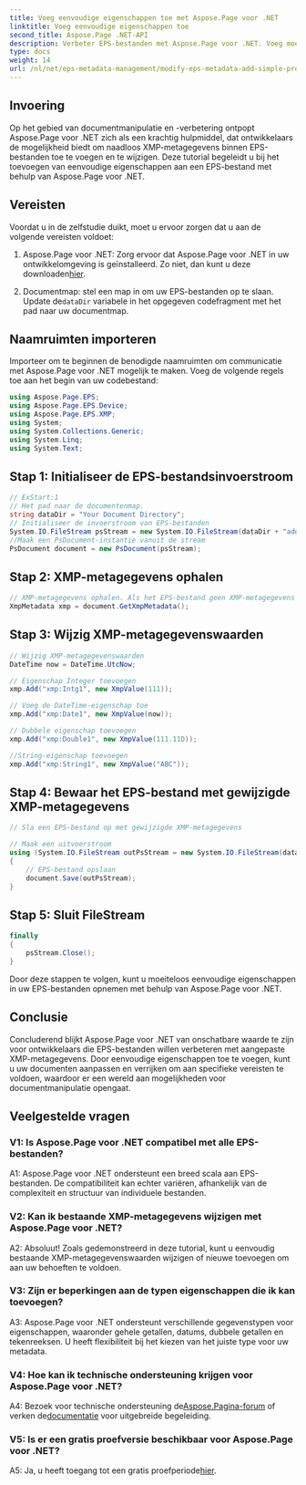 ```yaml
---
title: Voeg eenvoudige eigenschappen toe met Aspose.Page voor .NET
linktitle: Voeg eenvoudige eigenschappen toe
second_title: Aspose.Page .NET-API
description: Verbeter EPS-bestanden met Aspose.Page voor .NET. Voeg moeiteloos eenvoudige eigenschappen toe voor aangepaste documentmetagegevens.
type: docs
weight: 14
url: /nl/net/eps-metadata-management/modify-eps-metadata-add-simple-properties/
---
```

## Invoering

Op het gebied van documentmanipulatie en -verbetering ontpopt Aspose.Page voor .NET zich als een krachtig hulpmiddel, dat ontwikkelaars de mogelijkheid biedt om naadloos XMP-metagegevens binnen EPS-bestanden toe te voegen en te wijzigen. Deze tutorial begeleidt u bij het toevoegen van eenvoudige eigenschappen aan een EPS-bestand met behulp van Aspose.Page voor .NET.

## Vereisten

Voordat u in de zelfstudie duikt, moet u ervoor zorgen dat u aan de volgende vereisten voldoet:

1.  Aspose.Page voor .NET: Zorg ervoor dat Aspose.Page voor .NET in uw ontwikkelomgeving is geïnstalleerd. Zo niet, dan kunt u deze downloaden[hier](https://releases.aspose.com/page/net/).

2.  Documentmap: stel een map in om uw EPS-bestanden op te slaan. Update de`dataDir` variabele in het opgegeven codefragment met het pad naar uw documentmap.

## Naamruimten importeren

Importeer om te beginnen de benodigde naamruimten om communicatie met Aspose.Page voor .NET mogelijk te maken. Voeg de volgende regels toe aan het begin van uw codebestand:

```csharp
using Aspose.Page.EPS;
using Aspose.Page.EPS.Device;
using Aspose.Page.EPS.XMP;
using System;
using System.Collections.Generic;
using System.Linq;
using System.Text;
```

## Stap 1: Initialiseer de EPS-bestandsinvoerstroom

```csharp
// ExStart:1
// Het pad naar de documentenmap.
string dataDir = "Your Document Directory";
// Initialiseer de invoerstroom van EPS-bestanden
System.IO.FileStream psStream = new System.IO.FileStream(dataDir + "add_simple_props_input.eps", System.IO.FileMode.Open, System.IO.FileAccess.Read);
//Maak een PsDocument-instantie vanuit de stream
PsDocument document = new PsDocument(psStream);
```

## Stap 2: XMP-metagegevens ophalen

```csharp
// XMP-metagegevens ophalen. Als het EPS-bestand geen XMP-metagegevens bevat, krijgen we een nieuwe gevuld met waarden uit PS-metagegevensopmerkingen (%%Creator, %%CreateDate, %%Title, enz.)
XmpMetadata xmp = document.GetXmpMetadata();
```

## Stap 3: Wijzig XMP-metagegevenswaarden

```csharp
// Wijzig XMP-metagegevenswaarden
DateTime now = DateTime.UtcNow;

// Eigenschap Integer toevoegen
xmp.Add("xmp:Intg1", new XmpValue(111));

// Voeg de DateTime-eigenschap toe
xmp.Add("xmp:Date1", new XmpValue(now));

// Dubbele eigenschap toevoegen
xmp.Add("xmp:Double1", new XmpValue(111.11D));

//String-eigenschap toevoegen
xmp.Add("xmp:String1", new XmpValue("ABC"));
```

## Stap 4: Bewaar het EPS-bestand met gewijzigde XMP-metagegevens

```csharp
// Sla een EPS-bestand op met gewijzigde XMP-metagegevens

// Maak een uitvoerstroom
using (System.IO.FileStream outPsStream = new System.IO.FileStream(dataDir + "add_simple_props_output.eps", System.IO.FileMode.Create, System.IO.FileAccess.Write))
{
    // EPS-bestand opslaan
    document.Save(outPsStream);
}
```

## Stap 5: Sluit FileStream

```csharp
finally
{
    psStream.Close();
}
```

Door deze stappen te volgen, kunt u moeiteloos eenvoudige eigenschappen in uw EPS-bestanden opnemen met behulp van Aspose.Page voor .NET.

## Conclusie

Concluderend blijkt Aspose.Page voor .NET van onschatbare waarde te zijn voor ontwikkelaars die EPS-bestanden willen verbeteren met aangepaste XMP-metagegevens. Door eenvoudige eigenschappen toe te voegen, kunt u uw documenten aanpassen en verrijken om aan specifieke vereisten te voldoen, waardoor er een wereld aan mogelijkheden voor documentmanipulatie opengaat.

## Veelgestelde vragen

### V1: Is Aspose.Page voor .NET compatibel met alle EPS-bestanden?

A1: Aspose.Page voor .NET ondersteunt een breed scala aan EPS-bestanden. De compatibiliteit kan echter variëren, afhankelijk van de complexiteit en structuur van individuele bestanden.

### V2: Kan ik bestaande XMP-metagegevens wijzigen met Aspose.Page voor .NET?

A2: Absoluut! Zoals gedemonstreerd in deze tutorial, kunt u eenvoudig bestaande XMP-metagegevenswaarden wijzigen of nieuwe toevoegen om aan uw behoeften te voldoen.

### V3: Zijn er beperkingen aan de typen eigenschappen die ik kan toevoegen?

A3: Aspose.Page voor .NET ondersteunt verschillende gegevenstypen voor eigenschappen, waaronder gehele getallen, datums, dubbele getallen en tekenreeksen. U heeft flexibiliteit bij het kiezen van het juiste type voor uw metadata.

### V4: Hoe kan ik technische ondersteuning krijgen voor Aspose.Page voor .NET?

 A4: Bezoek voor technische ondersteuning de[Aspose.Pagina-forum](https://forum.aspose.com/c/page/39) of verken de[documentatie](https://reference.aspose.com/page/net/) voor uitgebreide begeleiding.

### V5: Is er een gratis proefversie beschikbaar voor Aspose.Page voor .NET?

 A5: Ja, u heeft toegang tot een gratis proefperiode[hier](https://releases.aspose.com/).
